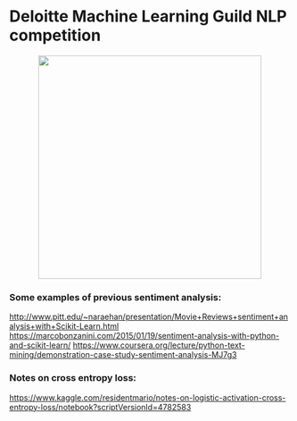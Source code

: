 # Deloitte Machine Learning Guild NLP competition
<div align="center">
    <img src="/image/beerpic.jpg" width="400px"</img> 
</div>

### Some examples of previous sentiment analysis:
http://www.pitt.edu/~naraehan/presentation/Movie+Reviews+sentiment+analysis+with+Scikit-Learn.html
https://marcobonzanini.com/2015/01/19/sentiment-analysis-with-python-and-scikit-learn/
https://www.coursera.org/lecture/python-text-mining/demonstration-case-study-sentiment-analysis-MJ7g3

### Notes on cross entropy loss:
https://www.kaggle.com/residentmario/notes-on-logistic-activation-cross-entropy-loss/notebook?scriptVersionId=4782583
